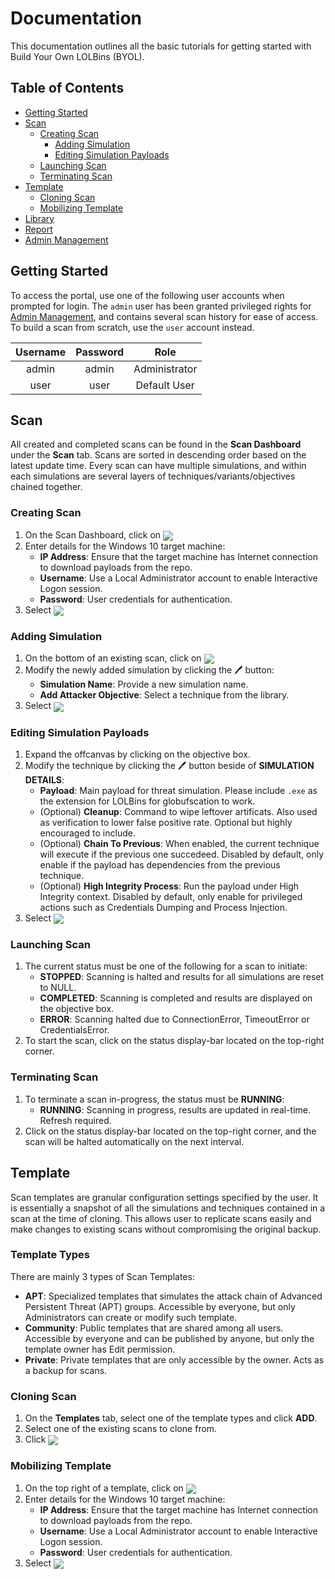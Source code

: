 # Documentation
This documentation outlines all the basic tutorials for getting started with Build Your Own LOLBins (BYOL).

## Table of Contents
- [Getting Started](#Getting-Started)
- [Scan](#Scan)
    - [Creating Scan](#Creating-Scan)
        + [Adding Simulation](#Adding-Simulation)
        + [Editing Simulation Payloads](#Editing-Simulation-Payloads)
    + [Launching Scan](#Launching-Scan)
    + [Terminating Scan](#Terminating-Scan)
- [Template](#Template)
    - [Cloning Scan](#Cloning-Scan)
    - [Mobilizing Template](#Mobilizing-Template)
- [Library](#Library)
- [Report](#Report)
- [Admin Management](#Admin-Management)

## Getting Started
To access the portal, use one of the following user accounts when prompted for login. The `admin` user has been granted privileged rights for [Admin Management](#Admin%20Management), and contains several scan history for ease of access. To build a scan from scratch, use the `user` account instead.

| Username | Password | Role          |
|:--------:|:--------:|:-------------:|
| admin    | admin    | Administrator |
| user     | user     | Default User  |

## Scan
All created and completed scans can be found in the **Scan Dashboard** under the **Scan** tab. Scans are sorted in descending order based on the latest update time. Every scan can have multiple simulations, and within each simulations are several layers of techniques/variants/objectives chained together.

### Creating Scan
1. On the Scan Dashboard, click on <img style="vertical-align: middle;" src="https://img.shields.io/badge/-%2B%20%20Create%20Scan-%2371c6dd">
2. Enter details for the Windows 10 target machine:
    * **IP Address**: Ensure that the target machine has Internet connection to download payloads from the repo.
    * **Username**: Use a Local Administrator account to enable Interactive Logon session. 
    * **Password**: User credentials for authentication.
3. Select <img style="vertical-align: middle;" src="https://img.shields.io/badge/-%20Create%20Scan-%2371c6dd">

### Adding Simulation
1. On the bottom of an existing scan, click on <img style="vertical-align: middle;" src="https://img.shields.io/badge/-%20Add%20Simulation-%23696d97">
2. Modify the newly added simulation by clicking the 🖊 button:
    * **Simulation Name**: Provide a new simulation name.
    * **Add Attacker Objective**: Select a technique from the library.
3. Select <img style="vertical-align: middle;" src="https://img.shields.io/badge/-%20Update%20Simulation-%2371c6dd">

### Editing Simulation Payloads
1. Expand the offcanvas by clicking on the objective box.
2. Modify the technique by clicking the 🖊 button beside of **SIMULATION DETAILS**:
    * **Payload**: Main payload for threat simulation. Please include `.exe` as the extension for LOLBins for globufscation to work.
    * (Optional) **Cleanup**: Command to wipe leftover artificats. Also used as verification to lower false positive rate. Optional but highly encouraged to include. 
    * (Optional) **Chain To Previous**: When enabled, the current technique will execute if the previous one succedeed. Disabled by default, only enable if the payload has dependencies from the previous technique.
    * (Optional) **High Integrity Process**: Run the payload under High Integrity context. Disabled by default, only enable for privileged actions such as Credentials Dumping and Process Injection.
3. Select <img style="vertical-align: middle;" src="https://img.shields.io/badge/-%20Update%20Details-%2371c6dd">

### Launching Scan
1. The current status must be one of the following for a scan to initiate:
    * **STOPPED**: Scanning is halted and results for all simulations are reset to NULL.
    * **COMPLETED**: Scanning is completed and results are displayed on the objective box.
    * **ERROR**: Scanning halted due to ConnectionError, TimeoutError or CredentialsError.
2. To start the scan, click on the status display-bar located on the top-right corner.

### Terminating Scan
1. To terminate a scan in-progress, the status must be **RUNNING**:
    * **RUNNING**: Scanning in progress, results are updated in real-time. Refresh required.
2. Click on the status display-bar located on the top-right corner, and the scan will be halted automatically on the next interval.

## Template
Scan templates are granular configuration settings specified by the user. It is essentially a snapshot of all the simulations and techniques contained in a scan at the time of cloning. This allows user to replicate scans easily and make changes to existing scans without compromising the original backup.

### Template Types
There are mainly 3 types of Scan Templates:
* **APT**: Specialized templates that simulates the attack chain of Advanced Persistent Threat (APT) groups. Accessible by everyone, but only Administrators can create or modify such template.
* **Community**: Public templates that are shared among all users. Accessible by everyone and can be published by anyone, but only the template owner has Edit permission.
* **Private**: Private templates that are only accessible by the owner. Acts as a backup for scans.

### Cloning Scan
1. On the **Templates** tab, select one of the template types and click **ADD**.
2. Select one of the existing scans to clone from.
3. Click <img style="vertical-align: middle;" src="https://img.shields.io/badge/-%20Create%20Template-%2371c6dd">

### Mobilizing Template
1. On the top right of a template, click on <img style="vertical-align: middle;" src="https://img.shields.io/badge/-%2B%20%20Simulate%20Now-%2371c6dd">
2. Enter details for the Windows 10 target machine:
    * **IP Address**: Ensure that the target machine has Internet connection to download payloads from the repo.
    * **Username**: Use a Local Administrator account to enable Interactive Logon session. 
    * **Password**: User credentials for authentication.
3. Select <img style="vertical-align: middle;" src="https://img.shields.io/badge/-%20Create%20Scan-%2371c6dd">
